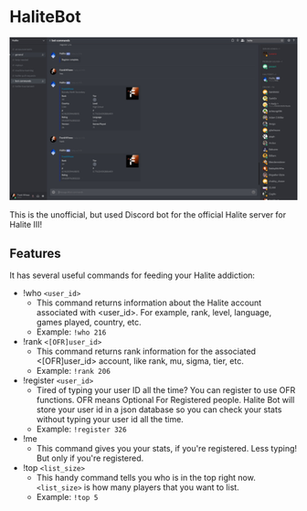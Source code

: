 # HaliteBot

![Screenshot](Assets/Screenshot.jpg)

This is the unofficial, but used Discord bot for the official Halite server for Halite III!

## Features
It has several useful commands for feeding your Halite addiction:

* !who `<user_id>`
  * This command returns information about the Halite account associated with <user_id>. For example, rank, level, language, games played, country, etc.
  * Example: `!who 216`
* !rank `<[OFR]user_id>`
  * This command returns rank information for the associated <[OFR]user_id> account, like rank, mu, sigma, tier, etc.
  * Example: `!rank 206`
* !register `<user_id>`
  * Tired of typing your user ID all the time? You can register to use OFR functions. OFR means Optional For Registered people. Halite Bot will store your user id in a json database so you can check your stats without typing your user id all the time.
  * Example: `!register 326`
* !me
  * This command gives you your stats, if you're registered. Less typing! But only if you're registered.
* !top `<list_size>`
  * This handy command tells you who is in the top right now. `<list_size>` is how many players that you want to list.
  * Example: `!top 5`
  

